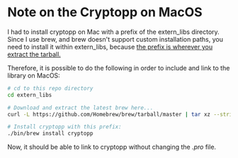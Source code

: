 # Note on the Cryptopp on MacOS

I had to install cryptopp on Mac with a prefix of the extern_libs directory.
Since I use brew, and brew doesn't support custom installation paths, you need to install it within extern_libs, because [the prefix is wherever you extract the tarball.](https://github.com/Homebrew/brew/blob/664d0c67d5947605c914c4c56ebcfaa80cb6eca0/docs/Installation.md#multiple-installations)

Therefore, it is possible to do the following in order to include and link to the library on MacOS:
```bash
# cd to this repo directory
cd extern_libs

# Download and extract the latest brew here...
curl -L https://github.com/Homebrew/brew/tarball/master | tar xz --strip 1

# Install cryptopp with this prefix:
./bin/brew install cryptopp

```


Now, it should be able to link to cryptopp without changing the *.pro* file.
